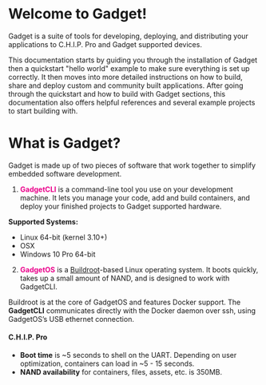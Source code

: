 # Welcome to Gadget!

Gadget is a suite of tools for developing, deploying, and distributing your applications to C.H.I.P. Pro and Gadget supported devices. 

This documentation starts by guiding you through the installation of Gadget then a quickstart "hello world" example to make sure everything is set up correctly. It then moves into more detailed instructions on how to build, share and deploy custom and community built applications. After going through the quickstart and how to build with Gadget sections, this documentation also offers helpful references and several example projects to start building with.  

# What is Gadget? 

Gadget is made up of two pieces of software that work together to simplify embedded software development.

1) <span style="color: EB008B">**GadgetCLI**</span> is a command-line tool you use on your development machine. It lets you manage your code, add and build containers, and deploy your finished projects to Gadget supported hardware. 

**Supported Systems:**

* Linux 64-bit (kernel 3.10+)
* OSX 
* Windows 10 Pro 64-bit

2) <span style="color: EB008B">**GadgetOS**</span> is a [Buildroot](https://buildroot.org/)-based Linux operating system. It boots quickly, takes up a small amount of NAND, and is designed to work with GadgetCLI. 

Buildroot is at the core of GadgetOS and features Docker support. The **GadgetCLI** communicates directly with the Docker daemon over ssh, using GadgetOS’s USB ethernet connection. 

#### C.H.I.P. Pro

* **Boot time** is ~5 seconds to shell on the UART. Depending on user optimization, containers can load in ~5 - 15 seconds.
* **NAND availability** for containers, files, assets, etc. is 350MB. 






	




